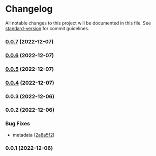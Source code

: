 # Changelog

All notable changes to this project will be documented in this file. See [standard-version](https://github.com/conventional-changelog/standard-version) for commit guidelines.

### [0.0.7](https://github.com/Kikobeats/test/compare/v0.0.6...v0.0.7) (2022-12-07)

### [0.0.6](https://github.com/Kikobeats/test/compare/v0.0.5...v0.0.6) (2022-12-07)

### [0.0.5](https://github.com/Kikobeats/test/compare/v0.0.4...v0.0.5) (2022-12-07)

### [0.0.4](https://github.com/Kikobeats/test/compare/v0.0.3...v0.0.4) (2022-12-07)

### 0.0.3 (2022-12-06)

### 0.0.2 (2022-12-06)


### Bug Fixes

* metadata ([2a8a5f2](https://github.com/Kikobeats/test/commit/2a8a5f253adb95a8d590c9b187c68ed46df611c2))

### 0.0.1 (2022-12-06)
